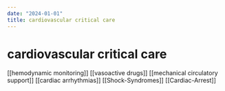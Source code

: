 ```yaml
---
date: "2024-01-01"
title: cardiovascular critical care
---
```


# cardiovascular critical care

[[hemodynamic monitoring]]
[[vasoactive drugs]]
[[mechanical circulatory support]]
[[cardiac arrhythmias]]
[[Shock-Syndromes]]
[[Cardiac-Arrest]]
